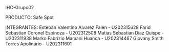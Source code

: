 IHC-Grupo02

PRODUCTO: Safe Spot

INTEGRANTES:
Esteban Valentino Alvarez Falen - U202315628 
Farid Sebastian Coronel Espinoza - U202312508 
Matias Sebastian Diaz Quispe - U202311938 
Marko Fabrizio Mamani Huanca - U202314467 
Giovany Smith Torres Apolinario - U202311601
